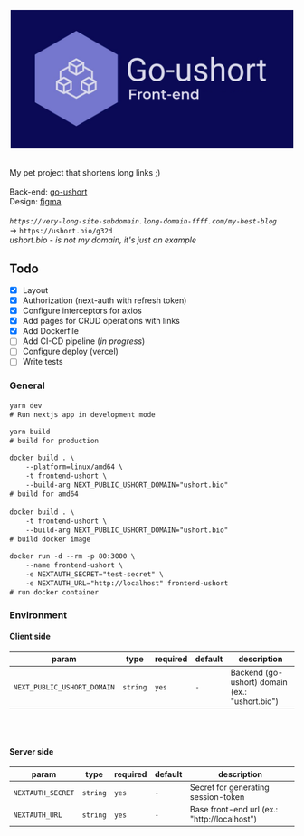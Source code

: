 <p align="center">
 <img src='assets/logo.jpg' width='500'>
</p>

<!-- [![CI-CD pipeline](https://github.com/WenzzyX/frontend-ushort/actions/workflows/ci-cd.production.yml/badge.svg)](https://github.com/WenzzyX/frontend-ushort/actions/workflows/ci-cd.production.yml) -->

&nbsp;\
My pet project that shortens long links ;)\
&nbsp;\
Back-end: [go-ushort](https://github.com/WenzzyX/go-ushort)\
Design: [figma](https://www.figma.com/community/file/1267929060708092881)
&nbsp;\
&nbsp;\
_`https://very-long-site-subdomain.long-domain-ffff.com/my-best-blog`_ \
-> `https://ushort.bio/g32d` \
_ushort.bio - is not my domain, it's just an example_

## Todo

- [x] Layout
- [x] Authorization (next-auth with refresh token)
- [x] Configure interceptors for axios
- [x] Add pages for CRUD operations with links
- [x] Add Dockerfile
- [ ] Add CI-CD pipeline (_in progress_)
- [ ] Configure deploy (vercel)
- [ ] Write tests

### General

```shell
yarn dev
# Run nextjs app in development mode
```

```shell
yarn build
# build for production
```

```shell
docker build . \
	--platform=linux/amd64 \
	-t frontend-ushort \
	--build-arg NEXT_PUBLIC_USHORT_DOMAIN="ushort.bio"
# build for amd64

docker build . \
	-t frontend-ushort \
	--build-arg NEXT_PUBLIC_USHORT_DOMAIN="ushort.bio"
# build docker image
```

```shell
docker run -d --rm -p 80:3000 \
	--name frontend-ushort \
	-e NEXTAUTH_SECRET="test-secret" \
	-e NEXTAUTH_URL="http://localhost" frontend-ushort
# run docker container
```

### Environment

#### Client side

| param                       | type     | required | default | description                                    |
| --------------------------- | -------- | -------- | ------- | ---------------------------------------------- |
| `NEXT_PUBLIC_USHORT_DOMAIN` | `string` | `yes`    | `-`     | Backend (go-ushort) domain (ex.: "ushort.bio") |

&nbsp;\
&nbsp;

#### Server side

| param             | type     | required | default | description                                  |
| ----------------- | -------- | -------- | ------- | -------------------------------------------- |
| `NEXTAUTH_SECRET` | `string` | `yes`    | `-`     | Secret for generating session-token          |
| `NEXTAUTH_URL`    | `string` | `yes`    | `-`     | Base front-end url (ex.: "http://localhost") |
